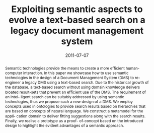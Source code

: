 ---
abstract: Semantic technologies provide the means to create a  more ef&#64257;cient
  human-computer interaction. In this paper  we showcase how to use semantic technologies
  in the design  of a Document Management System (DMS) to re-engineer a  legacy DMS
  using a text-based search. Due to the historical  growth of the database, a text-based
  search without using  domain knowledge delivers bloated result-sets that prevent  an
  ef&#64257;cient use of the DMS. The requirement of an intel-  ligent search can
  be suitably addressed by using semantic  technologies, thus we propose such a new
  design of a DMS.  We employ concepts used in ontologies to provide search  results
  based on hierarchies that are based on concepts of  natural language. We construct
  a metamodel for the appli-  cation domain to deliver &#64257;tting suggestions along
  with the  search results. Finally, we realise a prototype as a proof-  of-concept
  based on the introduced design to highlight the  evident advantages of a semantic
  approach.
authors:
- Johann Grabner
- Andreas Mauczka
- Mario Bernhart
- Thomas Grechenig
date: '2011-07-07'
featured: false
links:
- name: Publik
  url: https://publik.tuwien.ac.at/showentry.php?ID=204887&lang=2
publication_types:
- '1'
publishDate: '2011-07-07'
specifics: 'Vortrag: 23rd International Conference on Software Engineering and Knowledge
  Engineering (SEKE 2011), Eden Roc Renaissance Hotel Miami Beach, USA; 07.07.2011
  - 09.07.2011; in: "Proceedings of the Twenty-Third International Conference on Software
  Engineering & Knowledge Engineering", Knowledge Systems Institute Graduate School,
  Skokie, IL 60076, USA (2011), ISBN: 1891706292; S. 392 - 397.'
title: Exploiting semantic aspects to evolve a text-based search on a legacy document
  management system
url_pdf: ''
---